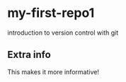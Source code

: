 # my-first-repo1
introduction to version control with git 

## Extra info
This makes it more informative!
